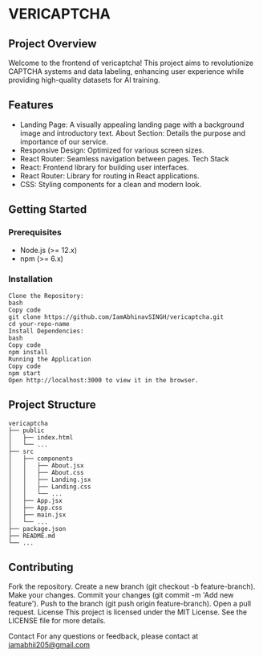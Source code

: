 # VERICAPTCHA

## Project Overview
Welcome to the frontend of vericaptcha! This project aims to revolutionize CAPTCHA systems and data labeling, enhancing user experience while providing high-quality datasets for AI training.

## Features
- Landing Page: A visually appealing landing page with a background image and introductory text.
About Section: Details the purpose and importance of our service.
- Responsive Design: Optimized for various screen sizes.
- React Router: Seamless navigation between pages.
Tech Stack
- React: Frontend library for building user interfaces.
- React Router: Library for routing in React applications.
- CSS: Styling components for a clean and modern look.

## Getting Started

### Prerequisites
- Node.js (>= 12.x)
- npm (>= 6.x)

### Installation
    Clone the Repository:
    bash
    Copy code
    git clone https://github.com/IamAbhinavSINGH/vericaptcha.git
    cd your-repo-name
    Install Dependencies:
    bash
    Copy code
    npm install
    Running the Application
    Copy code
    npm start
    Open http://localhost:3000 to view it in the browser.

## Project Structure

    vericaptcha
    ├── public
    │   ├── index.html
    │   └── ...
    ├── src
    │   ├── components
    │   │   ├── About.jsx
    │   │   ├── About.css
    │   │   ├── Landing.jsx
    │   │   ├── Landing.css
    │   │   └── ...
    │   ├── App.jsx
    │   ├── App.css
    │   ├── main.jsx
    │   └── ...
    ├── package.json
    ├── README.md
    └── ...

## Contributing

Fork the repository.
Create a new branch (git checkout -b feature-branch).
Make your changes.
Commit your changes (git commit -m 'Add new feature').
Push to the branch (git push origin feature-branch).
Open a pull request.
License
This project is licensed under the MIT License. See the LICENSE file for more details.

Contact
For any questions or feedback, please contact at iamabhii205@gmail.com
